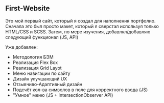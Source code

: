 ## First-Website
Это мой первый сайт, который я создал для наполнения портфолио.
Сначала это был просто макет, который я сверстал используя только HTML/CSS и SCSS.
Затем, по мере изучения, добавлял/добавляю следующий функционал (JS, API)

Уже добавлен:
  + Методология БЭМ
  + Реализация Flex Box
  + Реализация Grid Layot
  + Меню навигации по сайту
  + Дизайн улучшающий UX
  + Отзывчиво-Адаптивный дизайн
  + Подсчёт кол-ва символов в поле для корректного ввода (JS)
  + "Умное" меню (JS + IntersectionObserver API)

  
